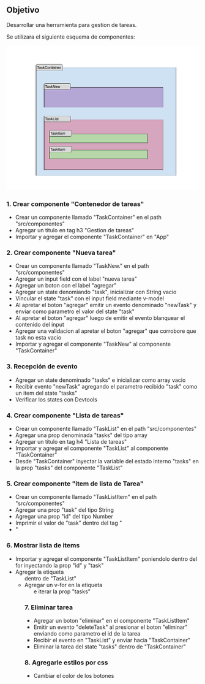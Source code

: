 ## Objetivo

Desarrollar una herramienta para gestion de tareas.

Se utilizara el siguiente esquema de componentes:

![Texto alternativo](EsquemaDeComponentes.png "Título alternativo")


### 1. Crear componente "Contenedor de tareas"

- Crear un componente llamado "TaskContainer" en el path "src/componentes"
- Agregar un titulo en tag h3 "Gestion de tareas"
- Importar y agregar el componente "TaskContainer" en "App"

### 2. Crear componente "Nueva tarea"

- Crear un componente llamado "TaskNew." en el path "src/componentes"
- Agregar un input field con el label "nueva tarea"
- Agregar un boton con el label "agregar"
- Agregar un state denomiando "task", inicializar con String vacio
- Vincular el state "task" con el input field mediante v-model
- Al apretar el boton "agregar" emitir un evento denominado "newTask" y enviar como parametro el valor del state "task"
- Al apretar el boton "agregar" luego de emitir el evento blanquear el contenido del input
- Agregar una validacion al apretar el boton "agregar" que corrobore que task no esta vacio
- Importar y agregar el componente "TaskNew" al componente "TaskContainer"

### 3. Recepción de evento
- Agregar un state denominado "tasks" e inicializar como array vacio
- Recibir evento "newTask" agregando el parametro recibido "task" como un item del state "tasks"
- Verificar los states con  Devtools

### 4. Crear componente "Lista de tareas"

- Crear un componente llamado "TaskList" en el path "src/componentes"
- Agregar una prop denominada "tasks" del tipo array
- Agregar un titulo en tag h4 "Lista de tareas"
- Importar y agregar el componente "TaskList" al componente "TaskContainer"
- Desde "TaskContainer" inyectar la variable del estado interno "tasks" en la prop "tasks" del componente "TaskList"

### 5. Crear componente "item de lista de Tarea"

- Crear un componente llamado "TaskListItem" en el path "src/componentes"
- Agregar una prop "task" del tipo String
- Agregar una prop "id" del tipo Number
- Imprimir el valor de "task" dentro del tag "<li>"

### 6. Mostrar lista de items 
- Importar y agregar el componente "TaskListItem" poniendolo dentro del for inyectando la prop "id" y "task"
- Agregar la etiqueta <ul> dentro de "TaskList"
- Agregar un v-for en la etiqueta <ul> e iterar la prop "tasks"


### 7. Eliminar tarea
- Agregar un boton "eliminar" en el componente "TaskListItem"
- Emitir un evento "deleteTask" al presionar el boton "eliminar" enviando como parametro el id de la tarea 
- Recibir el evento en "TaskList" y enviar hacia "TaskContainer"
- Eliminar la tarea del state "tasks" dentro de "TaskContainer"

### 8. Agregarle estilos por css

- Cambiar el color de los botones